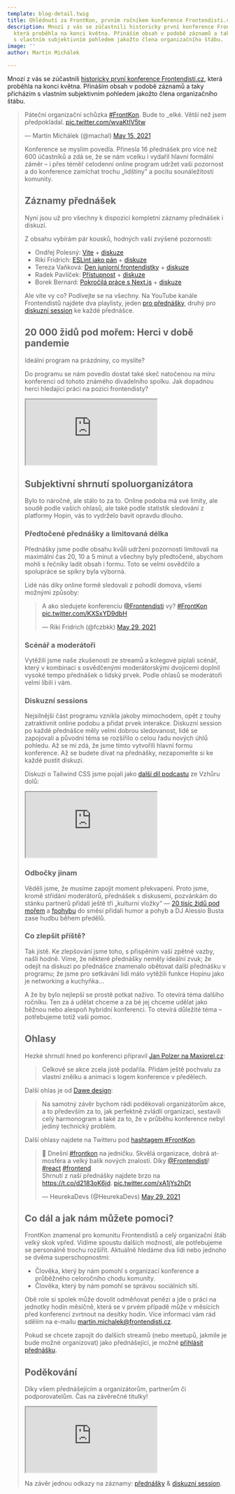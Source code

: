 ```yaml
---
template: blog-detail.twig
title: Ohlédnutí za FrontKon, prvním ročníkem konference Frontendisti.cz
description: Mnozí z vás se zúčastnili historicky první konference Frontendisti.cz,
  která proběhla na konci května. Přináším obsah v podobě záznamů a taky přicházím
  s vlastním subjektivním pohledem jakožto člena organizačního štábu.
image: ''
author: Martin Michálek

---
```

Mnozí z vás se zúčastnili [historicky první konference Frontendisti.cz](https://frontendisti.cz/konference), která proběhla na konci května. Přináším obsah v podobě záznamů a taky přicházím s vlastním subjektivním pohledem jakožto člena organizačního štábu.

<blockquote class="twitter-tweet"><p lang="cs" dir="ltr">Páteční organizační schůzka <a href="https://twitter.com/hashtag/FrontKon?src=hash&ref_src=twsrc%5Etfw">#FrontKon</a>. Bude to _elké. Větší než jsem předpokládal. <a href="https://t.co/wvaKtIV5tw">pic.twitter.com/wvaKtIV5tw</a></p>— Martin Michálek (@machal) <a href="https://twitter.com/machal/status/1393641706373910528?ref_src=twsrc%5Etfw">May 15, 2021</a></block_quote>

Konference se myslím povedla. Přinesla 16 přednášek pro více než 600 účastníků a zdá se, že se nám vcelku i vydařil hlavní formální záměr – i přes téměř celodenní online program udržet vaši pozornost a do konference zamíchat trochu „lidštiny” a pocitu sounáležitosti komunity.

## Záznamy přednášek

Nyní jsou už pro všechny k dispozici kompletní záznamy přednášek i diskuzí.

Z obsahu vybírám pár kousků, hodných vaší zvýšené pozornosti:

* Ondřej Polesný: [Vite](https://www.youtube.com/watch?v=_I4891pbZdo&list=PLnXfazh66kVc-AY46ixdAGzlsfPtP4mx-&index=2) + [diskuze](https://www.youtube.com/watch?v=ALGMEfHmbUQ&list=PLnXfazh66kVfZBHWTRgNRfyQVNTOp0xBb&index=2)
* Riki Fridrich: [ESLint jako pán](https://www.youtube.com/watch?v=rshYLjwz2_U&list=PLnXfazh66kVc-AY46ixdAGzlsfPtP4mx-&index=3) + [diskuze](https://www.youtube.com/watch?v=I-cYAosFtVI&list=PLnXfazh66kVfZBHWTRgNRfyQVNTOp0xBb&index=1)
* Tereza Vaňková: [Den juniorní frontendistky](https://www.youtube.com/watch?v=rHR6awxWAZg&list=PLnXfazh66kVc-AY46ixdAGzlsfPtP4mx-&index=6) + [diskuze](https://www.youtube.com/watch?v=dqUqWanMwn8&list=PLnXfazh66kVfZBHWTRgNRfyQVNTOp0xBb&index=5)
* Radek Pavlíček: [Přístupnost](https://www.youtube.com/watch?v=Cj6kkzT5nRA&list=PLnXfazh66kVc-AY46ixdAGzlsfPtP4mx-&index=10) + [diskuze](https://www.youtube.com/watch?v=CgucaRDnW04&list=PLnXfazh66kVfZBHWTRgNRfyQVNTOp0xBb&index=8)
* Borek Bernard: [Pokročilá práce s Next.js](https://www.youtube.com/watch?v=1LUj7ii5KNM&list=PLnXfazh66kVc-AY46ixdAGzlsfPtP4mx-&index=15) + [diskuze](https://www.youtube.com/watch?v=ux7YHZ-2KJk&list=PLnXfazh66kVfZBHWTRgNRfyQVNTOp0xBb&index=13)

Ale víte vy co? Podívejte se na všechny. Na YouTube kanále Frontendistů najdete dva playlisty, jeden [pro přednášky](https://www.youtube.com/playlist?list=PLnXfazh66kVc-AY46ixdAGzlsfPtP4mx-), druhý pro [diskuzní session](https://www.youtube.com/playlist?list=PLnXfazh66kVfZBHWTRgNRfyQVNTOp0xBb) ke každé přednášce.

## 20 000 židů pod mořem: Herci v době pandemie

Ideální program na prázdniny, co myslíte?

Do programu se nám povedlo dostat také skeč natočenou na míru konferenci od tohoto známého divadelního spolku. Jak dopadnou herci hledající práci na pozici frontendisty?

<iframe class="embed-responsive embed-responsive-16x9" src="https://www.youtube-nocookie.com/embed/ZR3n1vD4xGo" allowfullscreen></iframe>

## Subjektivní shrnutí spoluorganizátora

Bylo to náročné, ale stálo to za to. Online podoba má své limity, ale soudě podle vašich ohlasů, ale také podle statistik sledování z platformy Hopin, vás to vydrželo bavit opravdu dlouho.

### Předtočené přednášky a limitovaná délka

Přednášky jsme podle obsahu kvůli udržení pozornosti limitovali na maximální čas 20, 10 a 5 minut a všechny byly předtočené, abychom mohli s řečníky ladit obsah i formu. Toto se velmi osvědčilo a spolupráce se spíkry byla výborná.

Lidé nás díky online formě sledovali z pohodlí domova, všemi možnými způsoby:

<blockquote class="twitter-tweet" data-dnt="true" data-theme="light"><p lang="und" dir="ltr">A ako sledujete konferenciu <a href="https://twitter.com/Frontendisti?ref_src=twsrc%5Etfw">@Frontendisti</a> vy? <a href="https://twitter.com/hashtag/FrontKon?src=hash&amp;ref_src=twsrc%5Etfw">#FrontKon</a> <a href="https://t.co/KXSxYD9dbH">pic.twitter.com/KXSxYD9dbH</a></p>&mdash; Riki Fridrich (@fczbkk) <a href="https://twitter.com/fczbkk/status/1398593736582565891?ref_src=twsrc%5Etfw">May 29, 2021</a></blockquote>

### Scénář a moderátoři

Vytěžili jsme naše zkušenosti ze streamů a kolegové piplali scénář, který v kombinaci s osvědčenými moderátorskými dvojicemi doplnil vysoké tempo přednášek o lidský prvek. Podle ohlasů se moderátoři velmi líbili i vám.

### Diskuzní sessions

Nejsilnější část programu vznikla jakoby mimochodem, opět z touhy zatraktivnit online podobu a přidat prvek interakce. Diskuzní session po každé přednášce měly velmi dobrou sledovanost, lidé se zapojovali a původní téma se rozšířilo o celou řadu nových úhlů pohledu. Až se mi zdá, že jsme tímto vytvořili hlavní formu konference. Až se budete dívat na přednášky, nezapomeňte si ke každé pustit diskuzi.

Diskuzi o Tailwind CSS jsme pojali jako [další díl podcastu](https://www.vzhurudolu.cz/podcast/198-podcast-tailwind) ze Vzhůru dolů:

<iframe class="embed-responsive embed-responsive-16x9" src="https://www.youtube-nocookie.com/embed/c-0mTG5GXmI" allowfullscreen></iframe>

### Odbočky jinam

Věděli jsme, že musíme zapojit moment překvapení. Proto jsme, kromě střídání moderátorů, přednášek s diskusemi, pozvánkám do stánku partnerů přidali ještě tři „kulturní vložky“ — [20 tisíc židů pod mořem](https://www.youtube.com/watch?v=ZR3n1vD4xGo) a [fpohybu](https://www.youtube.com/watch?v=g_QYYETvYZM) do směsi přidali humor a pohyb a DJ Alessio Busta zase hudbu během předělů.

### Co zlepšit příště?

Tak jistě. Ke zlepšování jsme toho, s přispěním vaší zpětné vazby, našli hodně. Víme, že některé přednášky neměly ideální zvuk; že odejít na diskuzi po přednášce znamenalo obětovat další přednášku v programu; že jsme pro setkávání lidí málo vytěžili funkce Hopinu jako je networking a kuchyňka…

A že by bylo nejlepší se prostě potkat naživo. To otevírá téma dalšího ročníku. Ten za á udělat chceme a za bé jej chceme udělat jako běžnou nebo alespoň hybridní konferenci. To otevírá důležité téma – potřebujeme totiž vaši pomoc.

## Ohlasy

Hezké shrnutí hned po konferenci připravil [Jan Polzer na Maxiorel.cz](https://www.maxiorel.cz/ohlednuti-za-historicky-prvni-ceskou-frontendovou-konferenci):

> Celkově se akce zcela jistě podařila. Přidám ještě pochvalu za vlastní znělku a animaci s logem konference v předělech.

Další ohlas je od [Dawe design](https://www.dawedesign.cz/blog/prvni-ceska-frontendova-konference):

> Na samotný závěr bychom rádi poděkovali organizátorům akce, a to především za to, jak perfektně zvládli organizaci, sestavili celý harmonogram a také za to, že v průběhu konference nebyl jediný technický problém.

Další ohlasy najdete na Twitteru pod [hashtagem #FrontKon](https://twitter.com/hashtag/frontkon).

<blockquote class="twitter-tweet"><p lang="cs" dir="ltr">👏 Dnešní <a href="https://twitter.com/hashtag/frontkon?src=hash&amp;ref_src=twsrc%5Etfw">#frontkon</a> na jedničku. Skvělá organizace, dobrá atmosféra a velký balík nových znalostí. Díky <a href="https://twitter.com/Frontendisti?ref_src=twsrc%5Etfw">@Frontendisti</a>! <a href="https://twitter.com/hashtag/react?src=hash&amp;ref_src=twsrc%5Etfw">#react</a> <a href="https://twitter.com/hashtag/frontend?src=hash&amp;ref_src=twsrc%5Etfw">#frontend</a><br>Shrnutí z naší přednášky najdete brzo na <a href="https://t.co/d2183oK6jd">https://t.co/d2183oK6jd</a>. <a href="https://t.co/xA1jYs2hDt">pic.twitter.com/xA1jYs2hDt</a></p>&mdash; HeurekaDevs (@HeurekaDevs) <a href="https://twitter.com/HeurekaDevs/status/1398665910634926086?ref_src=twsrc%5Etfw">May 29, 2021</a></blockquote> 

## Co dál a jak nám můžete pomoci?

FrontKon znamenal pro komunitu Frontendistů a celý organizační štáb velký skok vpřed. Vidíme spoustu dalších možností, ale potřebujeme se personálně trochu rozšířit. Aktuálně hledáme dva lidi nebo jednoho se dvěma superschopnostmi:

* Člověka, který by nám pomohl s organizací konference a průběžného celoročního chodu komunity.
* Člověka, který by nám pomohl se správou sociálních sítí.

Obě role si spolek může dovolit odměňovat penězi a jde o práci na jednotky hodin měsíčně, která se v prvém případě může v měsících před konferencí zvrtnout na desítky hodin. Více informací vám rád sdělím na e-mailu [martin.michalek@frontendisti.cz](mailto:martin.michalek@frontendisti.cz?subject=Pr%C3%A1ce%20pro%20Frontendisty).

Pokud se chcete zapojit do dalších streamů (nebo meetupů, jakmile je bude možné organizovat) jako přednášející, je možné [přihlásit přednášku](https://docs.google.com/forms/d/e/1FAIpQLSe4mba2CAA8eFSaCJtypDkAQzmVmuhSNAP7VwuOIqLj8xEySA/viewform?usp=send_form).

## Poděkování

Díky všem přednášejícím a organizátorům, partnerům či podporovatelům. Čas na závěrečné titulky!

<iframe class="embed-responsive embed-responsive-16x9 u-mb-sm" src="https://www.youtube-nocookie.com/embed/S0pl3Uwm1G8" allowfullscreen></iframe>

Na závěr jednou odkazy na záznamy: [přednášky](https://www.youtube.com/playlist?list=PLnXfazh66kVc-AY46ixdAGzlsfPtP4mx-) & [diskuzní session](https://www.youtube.com/playlist?list=PLnXfazh66kVfZBHWTRgNRfyQVNTOp0xBb).
